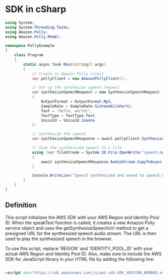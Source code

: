 # SDK in cSharp

```cs
using System;
using System.Threading.Tasks;
using Amazon.Polly;
using Amazon.Polly.Model;

namespace PollyExample
{
    class Program
    {
        static async Task Main(string[] args)
        {
            // Create an Amazon Polly client
            var pollyClient = new AmazonPollyClient();

            // Set up the synthesize speech request
            var synthesizeSpeechRequest = new SynthesizeSpeechRequest
            {
                OutputFormat = OutputFormat.Mp3,
                SampleRate = SampleRate.SixteenKilohertz,
                Text = "Hello, world!",
                TextType = TextType.Text,
                VoiceId = VoiceId.Joanna
            };

            // Synthesize the speech
            var synthesizeSpeechResponse = await pollyClient.SynthesizeSpeechAsync(synthesizeSpeechRequest);

            // Save the synthesized speech to a file
            using (var fileStream = System.IO.File.OpenWrite("speech.mp3"))
            {
                await synthesizeSpeechResponse.AudioStream.CopyToAsync(fileStream);
            }

            Console.WriteLine("Speech synthesized and saved to speech.mp3.");
        }
    }
}

```
## Definition
This script initializes the AWS SDK with your AWS Region and Identity Pool ID. When the speakText function is called, it creates a new Amazon Polly service object and uses the getSynthesizeSpeechUrl method to get a presigned URL for the synthesized speech audio stream. The URL is then used to play the synthesized speech in the browser.

To use this script, replace 'REGION' and 'IDENTITY_POOL_ID' with your actual AWS Region and Identity Pool ID. Also, make sure to include the AWS SDK for JavaScript library in your HTML file by adding the following line:

````html

<script src="https://sdk.amazonaws.com/js/aws-sdk-SDK_VERSION_NUMBER.min.js"></script>
````
